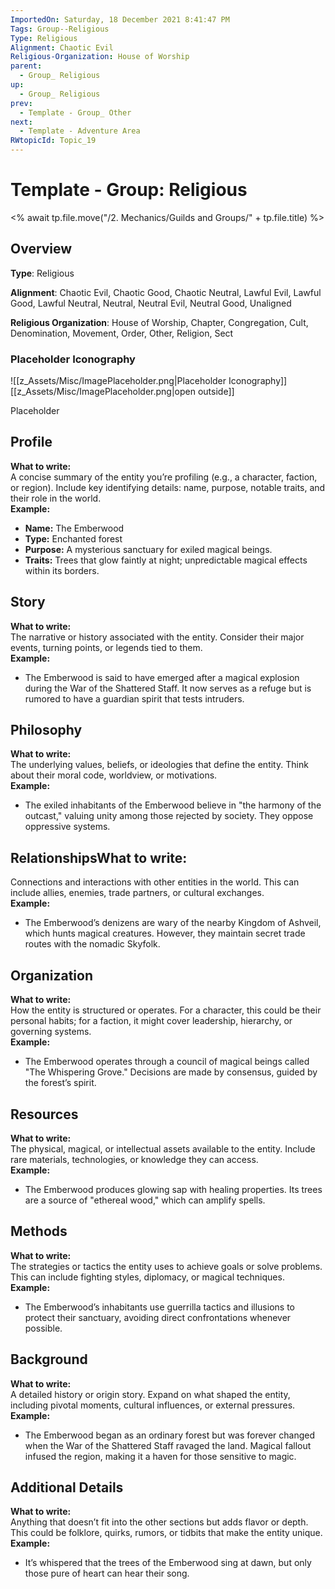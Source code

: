 ```yaml
---
ImportedOn: Saturday, 18 December 2021 8:41:47 PM
Tags: Group--Religious
Type: Religious
Alignment: Chaotic Evil
Religious-Organization: House of Worship
parent:
  - Group_ Religious
up:
  - Group_ Religious
prev:
  - Template - Group_ Other
next:
  - Template - Adventure Area
RWtopicId: Topic_19
---
```

# Template - Group: Religious
<% await tp.file.move("/2. Mechanics/Guilds and Groups/" + tp.file.title) %>
## Overview
**Type**: Religious

**Alignment**: Chaotic Evil, Chaotic Good, Chaotic Neutral, Lawful Evil, Lawful Good, Lawful Neutral, Neutral, Neutral Evil, Neutral Good, Unaligned

**Religious Organization**: House of Worship, Chapter, Congregation, Cult, Denomination, Movement, Order, Other, Religion, Sect

### Placeholder Iconography
![[z_Assets/Misc/ImagePlaceholder.png|Placeholder Iconography]]
[[z_Assets/Misc/ImagePlaceholder.png|open outside]]

Placeholder

## Profile
**What to write:**  
A concise summary of the entity you’re profiling (e.g., a character, faction, or region). Include key identifying details: name, purpose, notable traits, and their role in the world.  
**Example:**

- **Name:** The Emberwood
- **Type:** Enchanted forest
- **Purpose:** A mysterious sanctuary for exiled magical beings.
- **Traits:** Trees that glow faintly at night; unpredictable magical effects within its borders.

## Story
**What to write:**  
The narrative or history associated with the entity. Consider their major events, turning points, or legends tied to them.  
**Example:**

- The Emberwood is said to have emerged after a magical explosion during the War of the Shattered Staff. It now serves as a refuge but is rumored to have a guardian spirit that tests intruders.
## Philosophy
**What to write:**  
The underlying values, beliefs, or ideologies that define the entity. Think about their moral code, worldview, or motivations.  
**Example:**

- The exiled inhabitants of the Emberwood believe in "the harmony of the outcast," valuing unity among those rejected by society. They oppose oppressive systems.

## Relationships**What to write:**  
Connections and interactions with other entities in the world. This can include allies, enemies, trade partners, or cultural exchanges.  
**Example:**

- The Emberwood’s denizens are wary of the nearby Kingdom of Ashveil, which hunts magical creatures. However, they maintain secret trade routes with the nomadic Skyfolk.

## Organization
**What to write:**  
How the entity is structured or operates. For a character, this could be their personal habits; for a faction, it might cover leadership, hierarchy, or governing systems.  
**Example:**

- The Emberwood operates through a council of magical beings called "The Whispering Grove." Decisions are made by consensus, guided by the forest’s spirit.

## Resources
**What to write:**  
The physical, magical, or intellectual assets available to the entity. Include rare materials, technologies, or knowledge they can access.  
**Example:**

- The Emberwood produces glowing sap with healing properties. Its trees are a source of "ethereal wood," which can amplify spells.

## Methods
**What to write:**  
The strategies or tactics the entity uses to achieve goals or solve problems. This can include fighting styles, diplomacy, or magical techniques.  
**Example:**

- The Emberwood’s inhabitants use guerrilla tactics and illusions to protect their sanctuary, avoiding direct confrontations whenever possible.

## Background
**What to write:**  
A detailed history or origin story. Expand on what shaped the entity, including pivotal moments, cultural influences, or external pressures.  
**Example:**

- The Emberwood began as an ordinary forest but was forever changed when the War of the Shattered Staff ravaged the land. Magical fallout infused the region, making it a haven for those sensitive to magic.

## Additional Details
**What to write:**  
Anything that doesn’t fit into the other sections but adds flavor or depth. This could be folklore, quirks, rumors, or tidbits that make the entity unique.  
**Example:**

- It’s whispered that the trees of the Emberwood sing at dawn, but only those pure of heart can hear their song.